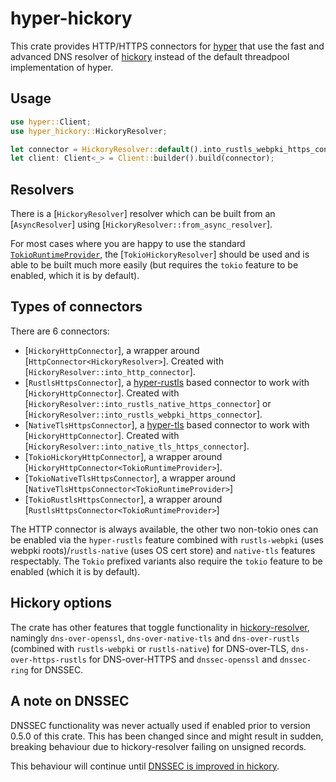 # hyper-hickory

This crate provides HTTP/HTTPS connectors for [hyper](https://github.com/hyperium/hyper) that use the fast and advanced DNS resolver of [hickory](https://github.com/hickory-dns/hickory-dns) instead of the default threadpool implementation of hyper.

## Usage

```rust
use hyper::Client;
use hyper_hickory::HickoryResolver;

let connector = HickoryResolver::default().into_rustls_webpki_https_connector();
let client: Client<_> = Client::builder().build(connector);
```

## Resolvers

There is a [`HickoryResolver`] resolver which can be built from an [`AsyncResolver`] using [`HickoryResolver::from_async_resolver`].

For most cases where you are happy to use the standard [`TokioRuntimeProvider`](https://docs.rs/hickory-resolver/latest/hickory_resolver/name_server/struct.TokioRuntimeProvider.html), the [`TokioHickoryResolver`] should be used and is able to be built much more easily
(but requires the `tokio` feature to be enabled, which it is by default).


## Types of connectors

There are 6 connectors:

- [`HickoryHttpConnector`], a wrapper around [`HttpConnector<HickoryResolver>`]. Created with [`HickoryResolver::into_http_connector`].
- [`RustlsHttpsConnector`], a [hyper-rustls](https://github.com/rustls/hyper-rustls) based connector to work with [`HickoryHttpConnector`]. Created with [`HickoryResolver::into_rustls_native_https_connector`] or [`HickoryResolver::into_rustls_webpki_https_connector`].
- [`NativeTlsHttpsConnector`], a [hyper-tls](https://github.com/hyperium/hyper-tls) based connector to work with [`HickoryHttpConnector`]. Created with [`HickoryResolver::into_native_tls_https_connector`].
- [`TokioHickoryHttpConnector`], a wrapper around [`HickoryHttpConnector<TokioRuntimeProvider>`].
- [`TokioNativeTlsHttpsConnector`], a wrapper around [`NativeTlsHttpsConnector<TokioRuntimeProvider>`]
- [`TokioRustlsHttpsConnector`], a wrapper around [`RustlsHttpsConnector<TokioRuntimeProvider>`]

The HTTP connector is always available, the other two non-tokio ones can be enabled via the `hyper-rustls` feature combined with `rustls-webpki` (uses webpki roots)/`rustls-native` (uses OS cert store) and `native-tls` features respectably. The `Tokio` prefixed variants also require the `tokio` feature to be enabled (which it is by default).

## Hickory options

The crate has other features that toggle functionality in [hickory-resolver](https://github.com/hickory-dns/hickory-dns/tree/main/crates/resolver), namingly `dns-over-openssl`, `dns-over-native-tls` and `dns-over-rustls` (combined with `rustls-webpki` or `rustls-native`) for DNS-over-TLS, `dns-over-https-rustls` for DNS-over-HTTPS and `dnssec-openssl` and `dnssec-ring` for DNSSEC.

## A note on DNSSEC

DNSSEC functionality was never actually used if enabled prior to version 0.5.0 of this crate. This has been changed since and might result in sudden, breaking behaviour due to hickory-resolver failing on unsigned records.

This behaviour will continue until [DNSSEC is improved in hickory](https://github.com/hickory-dns/hickory-dns/issues/1708).
